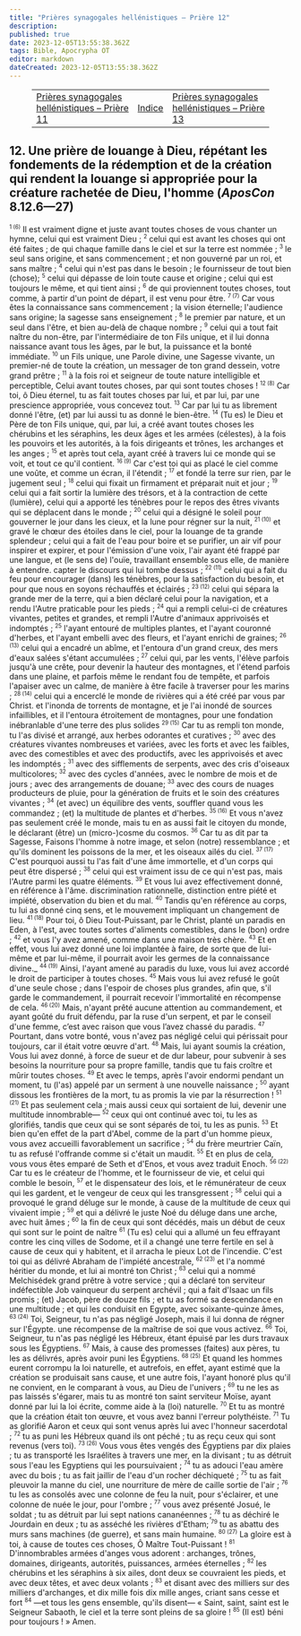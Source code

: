 ```yaml
---
title: "Prières synagogales hellénistiques – Prière 12"
description: 
published: true
date: 2023-12-05T13:55:38.362Z
tags: Bible, Apocrypha OT
editor: markdown
dateCreated: 2023-12-05T13:55:38.362Z
---
```


<figure class="table chapter-navigator">
  <table>
    <tbody>
      <tr>
        <td>
        <a href="/fr/Bible/Hellenistic_Synagogal_Prayers/11">
          <span class="mdi mdi-arrow-left-drop-circle"></span><span class="pl-2">Prières synagogales hellénistiques – Prière 11</span>
        </a>
        </td>
        <td>
        <a href="/fr/Bible/Hellenistic_Synagogal_Prayers#indice">
          <span class="mdi mdi-book-open-variant"></span><span class="pl-2">Indice</span>
        </a>
        </td>
        <td>
        <a href="/fr/Bible/Hellenistic_Synagogal_Prayers/13">
          <span class="pr-2">Prières synagogales hellénistiques – Prière 13</span><span class="mdi mdi-arrow-right-drop-circle"></span>
        </a>
        </td>
      </tr>
    </tbody>
  </table>
</figure>

## 12. Une prière de louange à Dieu, répétant les fondements de la rédemption et de la création qui rendent la louange si appropriée pour la créature rachetée de Dieu, l'homme (_AposCon_ 8.12.6—27)

<span id="v1"><sup><small>1 (6)</small></sup></span> Il est vraiment digne et juste avant toutes choses de vous chanter un hymne,
celui qui est vraiment Dieu ;
<span id="v2"><sup><small>2</small></sup></span> celui qui est avant les choses qui ont été faites ;
de qui chaque famille dans le ciel et sur la terre est nommée ;
<span id="v3"><sup><small>3</small></sup></span> le seul sans origine, et sans commencement ;
et non gouverné par un roi, et sans maître ;
<span id="v4"><sup><small>4</small></sup></span> celui qui n'est pas dans le besoin ;
le fournisseur de tout bien (chose);
<span id="v5"><sup><small>5</small></sup></span> celui qui dépasse de loin toute cause et origine ;
celui qui est toujours le même, et qui tient ainsi ;
<span id="v6"><sup><small>6</small></sup></span> de qui proviennent toutes choses,
tout comme, à partir d'un point de départ, il est venu pour être.
<span id="v7"><sup><small>7 (7)</small></sup></span> Car vous êtes la connaissance sans commencement ;
la vision éternelle;
l'audience sans origine;
la sagesse sans enseignement ;
<span id="v8"><sup><small>8</small></sup></span> le premier par nature,
et un seul dans l'être,
et bien au-delà de chaque nombre ;
<span id="v9"><sup><small>9</small></sup></span> celui qui a tout fait naître du non-être, par l'intermédiaire de ton Fils unique,
et il lui donna naissance avant tous les âges,
par le but, la puissance et la bonté immédiate.
<span id="v10"><sup><small>10</small></sup></span> un Fils unique, une Parole divine, une Sagesse vivante,
un premier-né de toute la création,
un messager de ton grand dessein,
votre grand prêtre ;
<span id="v11"><sup><small>11</small></sup></span> à la fois roi et seigneur de toute nature intelligible et perceptible,
Celui avant toutes choses, par qui sont toutes choses !
<span id="v12"><sup><small>12 (8)</small></sup></span> Car toi, ô Dieu éternel, tu as fait toutes choses par lui,
et par lui, par une prescience appropriée, vous concevez tout.
<span id="v13"><sup><small>13</small></sup></span> Car par lui tu as librement donné l'être,
(et) par lui aussi tu as donné le bien-être.
<span id="v14"><sup><small>14</small></sup></span> (Tu es) le Dieu et Père de ton Fils unique,
qui, par lui, a créé avant toutes choses les chérubins et les séraphins,
les deux âges et les armées (célestes),
à la fois les pouvoirs et les autorités,
à la fois dirigeants et trônes,
les archanges et les anges ;
<span id="v15"><sup><small>15</small></sup></span> et après tout cela, ayant créé à travers lui ce monde qui se voit, et tout ce qu'il contient.
<span id="v16"><sup><small>16 (9)</small></sup></span> Car c'est toi qui as placé le ciel comme une voûte,
et comme un écran, il l'étendit ;
<span id="v17"><sup><small>17</small></sup></span> et fondé la terre sur rien, par le jugement seul ;
<span id="v18"><sup><small>18</small></sup></span> celui qui fixait un firmament et préparait nuit et jour ;
<span id="v19"><sup><small>19</small></sup></span> celui qui a fait sortir la lumière des trésors, et à la contraction de cette (lumière),
celui qui a apporté les ténèbres pour le repos des êtres vivants qui se déplacent dans le monde ;
<span id="v20"><sup><small>20</small></sup></span> celui qui a désigné le soleil pour gouverner le jour dans les cieux,
et la lune pour régner sur la nuit,
<span id="v21"><sup><small>21 (10)</small></sup></span> et gravé le chœur des étoiles dans le ciel, pour la louange de ta grande splendeur ;
celui qui a fait de l'eau pour boire et se purifier,
un air vif pour inspirer et expirer,
et pour l'émission d'une voix,
l'air ayant été frappé par une langue,
et (le sens de) l'ouïe, travaillant ensemble sous elle, de manière à entendre.
capter le discours qui lui tombe dessus ;
<span id="v22"><sup><small>22 (11)</small></sup></span> celui qui a fait du feu pour encourager (dans) les ténèbres,
pour la satisfaction du besoin,
et pour que nous en soyons réchauffés et éclairés ;
<span id="v23"><sup><small>23 (12)</small></sup></span> celui qui sépara la grande mer de la terre,
qui a bien déclaré celui pour la navigation,
et a rendu l'Autre praticable pour les pieds ;
<span id="v24"><sup><small>24</small></sup></span> qui a rempli celui-ci de créatures vivantes, petites et grandes,
et rempli l'Autre d'animaux apprivoisés et indomptés ;
<span id="v25"><sup><small>25</small></sup></span> l'ayant entouré de multiples plantes,
et l'ayant couronné d'herbes,
et l'ayant embelli avec des fleurs,
et l'ayant enrichi de graines;
<span id="v26"><sup><small>26 (13)</small></sup></span> celui qui a encadré un abîme,
et l'entoura d'un grand creux,
des mers d'eaux salées s'étant accumulées ;
<span id="v27"><sup><small>27</small></sup></span> celui qui, par les vents, l'élève parfois jusqu'à une crête, pour devenir la hauteur des montagnes,
et l'étend parfois dans une plaine,
et parfois même le rendant fou de tempête,
et parfois l'apaiser avec un calme,
de manière à être facile à traverser pour les marins ;
<span id="v28"><sup><small>28 (14)</small></sup></span> celui qui a encerclé le monde de rivières
qui a été créé par vous par Christ.
et l'inonda de torrents de montagne,
et je l'ai inondé de sources infaillibles,
et il l'entoura étroitement de montagnes,
pour une fondation inébranlable d'une terre des plus solides
<span id="v29"><sup><small>29 (15)</small></sup></span> Car tu as rempli ton monde, tu l'as divisé et arrangé,
aux herbes odorantes et curatives ;
<span id="v30"><sup><small>30</small></sup></span> avec des créatures vivantes nombreuses et variées,
avec les forts et avec les faibles,
avec des comestibles et avec des productifs,
avec les apprivoisés et avec les indomptés ;
<span id="v31"><sup><small>31</small></sup></span> avec des sifflements de serpents,
avec des cris d'oiseaux multicolores;
<span id="v32"><sup><small>32</small></sup></span> avec des cycles d'années,
avec le nombre de mois et de jours ;
avec des arrangements de douane;
<span id="v33"><sup><small>33</small></sup></span> avec des cours de nuages ​​producteurs de pluie, pour la génération de fruits et le soin des créatures vivantes ;
<span id="v34"><sup><small>34</small></sup></span> (et avec) un équilibre des vents,
souffler quand vous les commandez ;
(et) la multitude de plantes et d'herbes.
<span id="v35"><sup><small>35 (16)</small></sup></span> Et vous n'avez pas seulement créé le monde,
mais tu en as aussi fait le citoyen du monde,
le déclarant (être) un (micro-)cosme du cosmos.
<span id="v36"><sup><small>36</small></sup></span> Car tu as dit par ta Sagesse,
Faisons l'homme à notre image,
et selon (notre) ressemblance ;
et qu'ils dominent les poissons de la mer,
et les oiseaux ailés du ciel.
<span id="v37"><sup><small>37 (17)</small></sup></span> C'est pourquoi aussi tu l'as fait d'une âme immortelle,
et d'un corps qui peut être dispersé ;
<span id="v38"><sup><small>38</small></sup></span> celui qui est vraiment issu de ce qui n'est pas,
mais l'Autre parmi les quatre éléments.
<span id="v39"><sup><small>39</small></sup></span> Et vous lui avez effectivement donné, en référence à l'âme.
discrimination rationnelle,
distinction entre piété et impiété,
observation du bien et du mal.
<span id="v40"><sup><small>40</small></sup></span> Tandis qu'en référence au corps,
tu lui as donné cinq sens,
et le mouvement impliquant un changement de lieu.
<span id="v41"><sup><small>41 (18)</small></sup></span> Pour toi, ô Dieu Tout-Puissant, par le Christ,
planté un paradis en Eden, à l'est,
avec toutes sortes d'aliments comestibles, dans le (bon) ordre ;
<span id="v42"><sup><small>42</small></sup></span> et vous l'y avez amené, comme dans une maison très chère.
<span id="v43"><sup><small>43</small></sup></span> Et en effet, vous lui avez donné une loi implantée à faire,
de sorte que de lui-même et par lui-même,
il pourrait avoir les germes de la connaissance divine._
<span id="v44"><sup><small>44 (19)</small></sup></span> Ainsi, l'ayant amené au paradis du luxe,
vous lui avez accordé le droit de participer à toutes choses.
<span id="v45"><sup><small>45</small></sup></span> Mais vous lui avez refusé le goût d'une seule chose ;
dans l'espoir de choses plus grandes,
afin que, s'il garde le commandement,
il pourrait recevoir l'immortalité en récompense de cela.
<span id="v46"><sup><small>46 (20)</small></sup></span> Mais, n'ayant prêté aucune attention au commandement,
et ayant goûté du fruit défendu,
par la ruse d'un serpent,
et par le conseil d'une femme,
c’est avec raison que vous l’avez chassé du paradis.
<span id="v47"><sup><small>47</small></sup></span> Pourtant, dans votre bonté, vous n'avez pas négligé celui qui périssait pour toujours,
car il était votre œuvre d'art.
<span id="v48"><sup><small>48</small></sup></span> Mais, lui ayant soumis la création,
Vous lui avez donné, à force de sueur et de dur labeur, pour subvenir à ses besoins
la nourriture pour sa propre famille,
tandis que tu fais croître et mûrir toutes choses.
<span id="v49"><sup><small>49</small></sup></span> Et avec le temps, après l'avoir endormi pendant un moment,
tu (l'as) appelé par un serment à une nouvelle naissance ;
<span id="v50"><sup><small>50</small></sup></span> ayant dissous les frontières de la mort,
tu as promis la vie par la résurrection !
<span id="v51"><sup><small>51 (21)</small></sup></span> Et pas seulement cela ; mais aussi ceux qui sortaient de lui,
devenir une multitude innombrable—
<span id="v52"><sup><small>52</small></sup></span> ceux qui ont continué avec toi, tu les as glorifiés,
tandis que ceux qui se sont séparés de toi, tu les as punis.
<span id="v53"><sup><small>53</small></sup></span> Et bien qu'en effet de la part d'Abel, comme de la part d'un homme pieux,
vous avez accueilli favorablement un sacrifice ;
<span id="v54"><sup><small>54</small></sup></span> du frère meurtrier Caïn,
tu as refusé l'offrande comme si c'était un maudit.
<span id="v55"><sup><small>55</small></sup></span> Et en plus de cela, vous vous êtes emparé de Seth et d'Enos, et vous avez traduit Enoch.
<span id="v56"><sup><small>56 (22)</small></sup></span> Car tu es le créateur de l'homme,
et le fournisseur de vie,
et celui qui comble le besoin,
<span id="v57"><sup><small>57</small></sup></span> et le dispensateur des lois,
et le rémunérateur de ceux qui les gardent,
et le vengeur de ceux qui les transgressent ;
<span id="v58"><sup><small>58</small></sup></span> celui qui a provoqué le grand déluge sur le monde,
à cause de la multitude de ceux qui vivaient impie ;
<span id="v59"><sup><small>59</small></sup></span> et qui a délivré le juste Noé du déluge dans une arche,
avec huit âmes ;
<span id="v60"><sup><small>60</small></sup></span> la fin de ceux qui sont décédés,
mais un début de ceux qui sont sur le point de naître
<span id="v61"><sup><small>61</small></sup></span> (Tu es) celui qui a allumé un feu effrayant contre les cinq villes de Sodome,
et il a changé une terre fertile en sel à cause de ceux qui y habitent,
et il arracha le pieux Lot de l'incendie.
C'est toi qui as délivré Abraham de l'impiété ancestrale,
<span id="v62"><sup><small>62 (23)</small></sup></span> et l'a nommé héritier du monde,
et lui ai montré ton Christ ;
<span id="v63"><sup><small>63</small></sup></span> celui qui a nommé Melchisédek grand prêtre à votre service ;
qui a déclaré ton serviteur indéfectible Job vainqueur du serpent archévil ;
qui a fait d'Isaac un fils promis ;
(et) Jacob, père de douze fils ; et tu as formé sa descendance en une multitude ;
et qui les conduisit en Egypte, avec soixante-quinze âmes,
<span id="v63"><sup><small>63 (24)</small></sup></span> Toi, Seigneur, tu n'as pas négligé Joseph,
mais il lui donna de régner sur l'Égypte.
une récompense de la maîtrise de soi que vous activez.
<span id="v66"><sup><small>66</small></sup></span> Toi, Seigneur, tu n'as pas négligé les Hébreux,
étant épuisé par les durs travaux sous les Égyptiens.
<span id="v67"><sup><small>67</small></sup></span> Mais, à cause des promesses (faites) aux pères,
tu les as délivrés, après avoir puni les Égyptiens.
<span id="v68"><sup><small>68 (25)</small></sup></span> Et quand les hommes eurent corrompu la loi naturelle,
et autrefois, en effet, ayant estimé que la création se produisait sans cause,
et une autre fois, l'ayant honoré plus qu'il ne convient,
en le comparant à vous, au Dieu de l'univers ;
<span id="v69"><sup><small>69</small></sup></span> tu ne les as pas laissés s'égarer,
mais tu as montré ton saint serviteur Moïse,
ayant donné par lui la loi écrite, comme aide à la (loi) naturelle.
<span id="v70"><sup><small>70</small></sup></span> Et tu as montré que la création était ton œuvre,
et vous avez banni l'erreur polythéiste.
<span id="v71"><sup><small>71</small></sup></span> Tu as glorifié Aaron et ceux qui sont venus après lui avec l'honneur sacerdotal ;
<span id="v72"><sup><small>72</small></sup></span> tu as puni les Hébreux quand ils ont péché ;
tu as reçu ceux qui sont revenus (vers toi).
<span id="v73"><sup><small>73 (26)</small></sup></span> Vous vous êtes vengés des Égyptiens par dix plaies ;
tu as transporté les Israélites à travers une mer, en la divisant ;
tu as détruit sous l'eau les Egyptiens qui les poursuivaient ;
<span id="v74"><sup><small>74</small></sup></span> tu as adouci l'eau amère avec du bois ;
tu as fait jaillir de l'eau d'un rocher déchiqueté ;
<span id="v75"><sup><small>75</small></sup></span> tu as fait pleuvoir la manne du ciel,
une nourriture de mère de caille sortie de l'air ;
<span id="v76"><sup><small>76</small></sup></span> tu les as consolés avec une colonne de feu la nuit, pour s'éclairer,
et une colonne de nuée le jour, pour l'ombre ;
<span id="v77"><sup><small>77</small></sup></span> vous avez présenté Josué, le soldat ;
tu as détruit par lui sept nations cananéennes ;
<span id="v78"><sup><small>78</small></sup></span> tu as déchiré le Jourdain en deux ;
tu as asséché les rivières d'Etham;
<span id="v79"><sup><small>79</small></sup></span> tu as abattu des murs sans machines (de guerre),
et sans main humaine.
<span id="v80"><sup><small>80 (27)</small></sup></span> La gloire est à toi, à cause de toutes ces choses,
Ô Maître Tout-Puissant !
<span id="v81"><sup><small>81</small></sup></span> D'innombrables armées d'anges vous adorent : archanges, trônes, domaines,
dirigeants, autorités, puissances, armées éternelles ;
<span id="v82"><sup><small>82</small></sup></span> les chérubins et les séraphins à six ailes, dont deux se couvraient les pieds,
et avec deux têtes, et avec deux volants ;
<span id="v83"><sup><small>83</small></sup></span> et disant avec des milliers sur des milliers d'archanges,
et dix mille fois dix mille anges,
criant sans cesse et fort
<span id="v84"><sup><small>84</small></sup></span> —et tous les gens ensemble, qu'ils disent—
« Saint, saint, saint est le Seigneur Sabaoth, le ciel et la terre sont pleins de sa gloire !
<span id="v85"><sup><small>85</small></sup></span> (Il est) béni pour toujours ! » Amen.